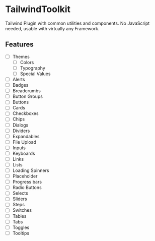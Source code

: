 # TailwindToolkit

Tailwind Plugin with common utilities and components.
No JavaScript needed, usable with virtually any Framework.

## Features

-   [ ] Themes
    -   [ ] Colors
    -   [ ] Typography
    -   [ ] Special Values
-   [ ] Alerts
-   [ ] Badges
-   [ ] Breadcrumbs
-   [ ] Button Groups
-   [ ] Buttons
-   [ ] Cards
-   [ ] Checkboxes
-   [ ] Chips
-   [ ] Dialogs
-   [ ] Dividers
-   [ ] Expandables
-   [ ] File Upload
-   [ ] Inputs
-   [ ] Keyboards
-   [ ] Links
-   [ ] Lists
-   [ ] Loading Spinners
-   [ ] Placeholder
-   [ ] Progress bars
-   [ ] Radio Buttons
-   [ ] Selects
-   [ ] Sliders
-   [ ] Steps
-   [ ] Switches
-   [ ] Tables
-   [ ] Tabs
-   [ ] Toggles
-   [ ] Tooltips

